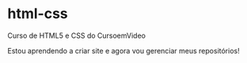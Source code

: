 # html-css
 Curso de HTML5 e CSS do CursoemVideo

Estou aprendendo a criar site e agora vou gerenciar meus repositórios!

<a href = "https://dudasantoos.github.io/html-css/exercicios/ex017/fonte02.html" >